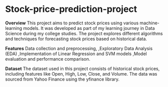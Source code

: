 # Stock-price-prediction-project

**Overview**
This project aims to predict stock prices using various machine-learning models. It was developed as part of my learning journey in Data Science during my college studies. The project explores different algorithms and techniques for forecasting stock prices based on historical data.

**Features**
Data collection and preprocessing,
,Exploratory Data Analysis (EDA)
,Implementation of Linear Regression and SVM models
,Model evaluation and performance comparison.

**Dataset**
The dataset used in this project consists of historical stock prices, including features like Open, High, Low, Close, and Volume. The data was sourced from Yahoo Finance using the yfinance library.


